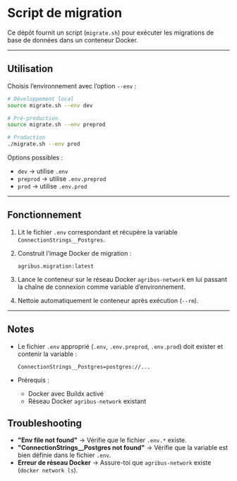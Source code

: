 # Script de migration

Ce dépôt fournit un script (`migrate.sh`) pour exécuter les migrations de base de données dans un conteneur Docker.

---

## Utilisation

Choisis l’environnement avec l’option `--env` :

```bash
# Développement local
source migrate.sh --env dev

# Pré-production
source migrate.sh --env preprod

# Production
./migrate.sh --env prod
````

Options possibles :

* `dev` → utilise `.env`
* `preprod` → utilise `.env.preprod`
* `prod` → utilise `.env.prod`

---

## Fonctionnement

1. Lit le fichier `.env` correspondant et récupère la variable `ConnectionStrings__Postgres`.
2. Construit l’image Docker de migration :

   ```
   agribus.migration:latest
   ```
3. Lance le conteneur sur le réseau Docker `agribus-network` en lui passant la chaîne de connexion comme variable d’environnement.
4. Nettoie automatiquement le conteneur après exécution (`--rm`).

---

## Notes

* Le fichier `.env` approprié (`.env`, `.env.preprod`, `.env.prod`) doit exister et contenir la variable :

  ```
  ConnectionStrings__Postgres=postgres://...
  ```
* Prérequis :

    * Docker avec Buildx activé
    * Réseau Docker `agribus-network` existant

## Troubleshooting

* **"Env file not found"** → Vérifie que le fichier `.env.*` existe.
* **"ConnectionStrings\_\_Postgres not found"** → Vérifie que la variable est bien définie dans le fichier `.env`.
* **Erreur de réseau Docker** → Assure-toi que `agribus-network` existe (`docker network ls`).